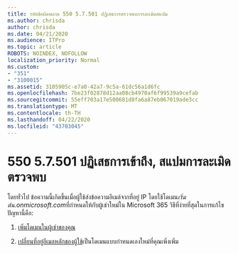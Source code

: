 ```yaml
---
title: รหัสข้อผิดพลาด 550 5.7.501 ปฏิเสธการตรวจพบการละเมิดสแปม
ms.author: chrisda
author: chrisda
ms.date: 04/21/2020
ms.audience: ITPro
ms.topic: article
ROBOTS: NOINDEX, NOFOLLOW
localization_priority: Normal
ms.custom:
- "351"
- "3100015"
ms.assetid: 3105905c-e7a0-42a7-9c5a-61dc56a1d6fc
ms.openlocfilehash: 7be23f02878d12aa08cb4970af6f99539a9cefab
ms.sourcegitcommit: 55eff703a17e500681d8fa6a87eb067019ade3cc
ms.translationtype: MT
ms.contentlocale: th-TH
ms.lasthandoff: 04/22/2020
ms.locfileid: "43703045"
---
```

# <a name="550-57501-access-denied-spam-abuse-detected"></a>550 5.7.501 ปฏิเสธการเข้าถึง, สแปมการละเมิดตรวจพบ

โดยทั่วไป ข้อความนี้เกิดขึ้นเมื่อผู้ใช้ส่งข้อความอีเมล์จากที่อยู่ IP โดยใช้โดเมน*เริ่มต้น.onmicrosoft.com*ที่กําหนดให้กับผู้เช่าใหม่ใน Microsoft 365 วิธีที่ง่ายที่สุดในการแก้ไขปัญหานี้คือ:

1. [เพิ่มโดเมนในผู้เช่าของคุณ](https://docs.microsoft.com//office365/admin/setup/add-domain)

2. [เปลี่ยนที่อยู่อีเมลหลักของผู้ใช้](https://docs.microsoft.com//office365/admin/add-users/change-a-user-name-and-email-address)เป็นโดเมนแบบกําหนดเองใหม่ที่คุณเพิ่งเพิ่ม
